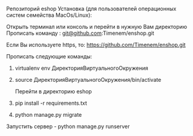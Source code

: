 Репозиторий eshop 
Установка (для пользователей операционных систем семейства MacOs/Linux):

Открыть терминал или консоль и перейти в нужную Вам директорию
Прописать команду :  git@github.com:Timenem/enshop.git

Если Вы используете https, то: https://github.com/Timenem/enshop.git

Прописать следующие команды:

  1. virtualenv env ДиректорияВиртуальногоОкружения
  2. source ДиректорияВиртуальногоОкружения/bin/activate
     
     Перейти в директорию eshop

  3. pip install -r requirements.txt
  4. python manage.py migrate

Запустить сервер - python manage.py runserver
